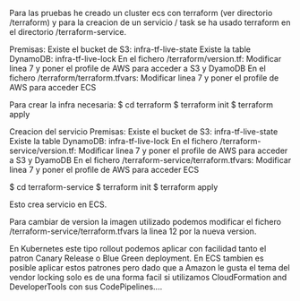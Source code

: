 Para las pruebas he creado un cluster ecs con terraform (ver directorio /terraform) y para la creacion de un servicio / task se ha usado terraform en el directorio /terraform-service.

Premisas:
Existe el bucket de S3: infra-tf-live-state
Existe la table DynamoDB: infra-tf-live-lock
En el fichero /terraform/version.tf: Modificar linea 7 y poner el profile de AWS para acceder a S3 y DyamoDB
En el fichero /terraform/terraform.tfvars: Modificar linea 7 y poner el profile de AWS para acceder ECS

Para crear la infra necesaria:
$ cd terraform
$ terraform init
$ terraform apply


Creacion del servicio
Premisas:
Existe el bucket de S3: infra-tf-live-state
Existe la table DynamoDB: infra-tf-live-lock
En el fichero /terraform-service/version.tf: Modificar linea 7 y poner el profile de AWS para acceder a S3 y DyamoDB
En el fichero /terraform-service/terraform.tfvars: Modificar linea 7 y poner el profile de AWS para acceder ECS

$ cd terraform-service
$ terraform init
$ terraform apply

Esto crea servicio en ECS.

Para cambiar de version la imagen utilizado podemos modificar el fichero /terraform-service/terraform.tfvars la linea 12 por la nueva version.

En Kubernetes este tipo rollout podemos aplicar con facilidad tanto el patron Canary Release o Blue Green deployment. 
En ECS tambien es posible aplicar estos patrones pero dado que a Amazon le gusta el tema del vendor locking solo es de una forma facil si utilizamos CloudFormation and DeveloperTools con sus CodePipelines....
